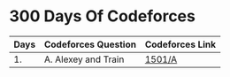 # 300 Days Of Codeforces

| Days | Codeforces Question | Codeforces Link |
| ---- | ------------------- | --------------- |
| 1.   | A. Alexey and Train | [1501/A](https://codeforces.com/problemset/problem/1501/A) |

